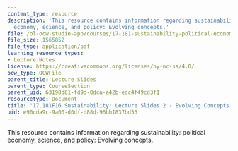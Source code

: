 ```yaml
---
content_type: resource
description: 'This resource contains information regarding sustainability: political
  economy, science, and policy: Evolving concepts.'
file: /ol-ocw-studio-app/courses/17-181-sustainability-political-economy-science-and-policy-fall-2016/e90cda9c9a00d0dfd88d96bb1837bd56_MIT17_181F16_Week2.pdf
file_size: 1565852
file_type: application/pdf
learning_resource_types:
- Lecture Notes
license: https://creativecommons.org/licenses/by-nc-sa/4.0/
ocw_type: OCWFile
parent_title: Lecture Slides
parent_type: CourseSection
parent_uid: 63198d81-fd9d-0dca-a42b-edc4f49cd3f1
resourcetype: Document
title: '17.181F16 Sustainability: Lecture Slides 2 - Evolving Concepts'
uid: e90cda9c-9a00-d0df-d88d-96bb1837bd56
---
```

This resource contains information regarding sustainability: political economy, science, and policy: Evolving concepts.